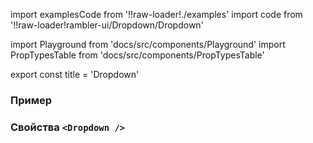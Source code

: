 import examplesCode from '!!raw-loader!./examples'
import code from '!!raw-loader!rambler-ui/Dropdown/Dropdown'

import Playground from 'docs/src/components/Playground'
import PropTypesTable from 'docs/src/components/PropTypesTable'

export const title = 'Dropdown'

### Пример
<Playground code={examplesCode} />

### Свойства `<Dropdown />`
<PropTypesTable code={code} />

